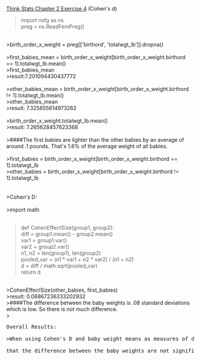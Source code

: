 [Think Stats Chapter 2 Exercise 4](http://greenteapress.com/thinkstats2/html/thinkstats2003.html#toc24) (Cohen's d)

>import nsfg as ns <br>
>preg = ns.ReadFemPreg() <br>
<br>
>birth_order_x_weight = preg[['birthord', 'totalwgt_lb']].dropna() <br>
<br>
>first_babies_mean = birth_order_x_weight[birth_order_x_weight.birthord == 1].totalwgt_lb.mean() <br>
>first_babies_mean <br>
>result:7.201094430437772 <br>
<br>
>other_babies_mean = birth_order_x_weight[birth_order_x_weight.birthord != 1].totalwgt_lb.mean()<br>
>other_babies_mean<br>
>result: 7.325855614973262<br>
<br>
>birth_order_x_weight.totalwgt_lb.mean()<br>
>result: 7.265628457623368<br>
<br>
>####The first babies are lighter than the other babies by an average of around .1 pounds. That's 1.6% of the average weight of all babies.<br>
<br>
>first_babies = birth_order_x_weight[birth_order_x_weight.birthord == 1].totalwgt_lb<br>
>other_babies = birth_order_x_weight[birth_order_x_weight.birthord != 1].totalwgt_lb<br>
<br>
<br>
>Cohen's D:<br>
<br>
>import math<br>
<br>
<p style="text-indent: 5em;">

>def CohenEffectSize(group1, group2):<br>
>     diff = group1.mean() - group2.mean()<br>
>     var1 = group1.var()<br>
>     var2 = group2.var()<br>
>     n1, n2 = len(group1), len(group2)<br>
>     pooled_var = (n1 * var1 + n2 * var2) / (n1 + n2)<br>
>     d = diff / math.sqrt(pooled_var)<br>
>     return d<br>
<p>
<br>
>CohenEffectSize(other_babies, first_babies)<br>
>result: 0.08867236333202932<br>
>####The difference between the baby weights is .08 standard deviations which is low. So there is not much difference.
<br>
><pre>Overall Results:<br>
>When using Cohen's D and baby weight means as measures of difference, they reveal <br>
that the difference between the baby weights are not significant.
